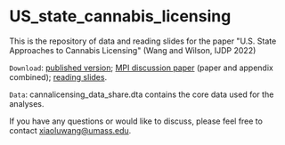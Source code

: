 # US_state_cannabis_licensing
This is the repository of data and reading slides for the paper "U.S. State Approaches to Cannabis Licensing" (Wang and Wilson, IJDP 2022)

`Download`: [published version](https://doi.org/10.1016/j.drugpo.2022.103755); [MPI discussion paper](https://papers.ssrn.com/sol3/papers.cfm?abstract_id=4125055) (paper and appendix combined); [reading slides](https://github.com/LucyXiaoluWang/US_state_cannabis_licensing/blob/main/Cannalicensing_reading_slides.pdf).

`Data`: cannalicensing_data_share.dta contains the core data used for the analyses. 

If you have any questions or would like to discuss, please feel free to contact xiaoluwang@umass.edu. 
